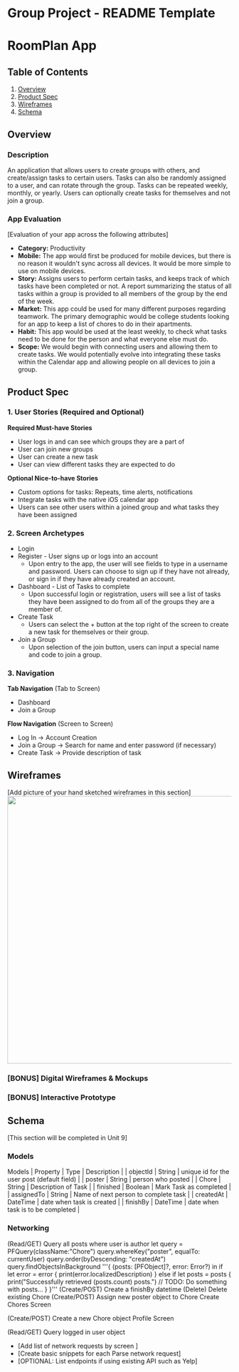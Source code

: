 Group Project - README Template
===

# RoomPlan App

## Table of Contents
1. [Overview](#Overview)
1. [Product Spec](#Product-Spec)
1. [Wireframes](#Wireframes)
2. [Schema](#Schema)

## Overview
### Description
An application that allows users to create groups with others, and create/assign tasks to certain users. Tasks can also be randomly assigned to a user, and can rotate through the group. Tasks can be repeated weekly, monthly, or yearly. Users can optionally create tasks for themselves and not join a group.

### App Evaluation
[Evaluation of your app across the following attributes]
- **Category:** Productivity
- **Mobile:** The app would first be produced for mobile devices, but there is no reason it wouldn't sync across all devices. It would be more simple to use on mobile devices.
- **Story:** Assigns users to perform certain tasks, and keeps track of which tasks have been completed or not. A report summarizing the status of all tasks within a group is provided to all members of the group by the end of the week.
- **Market:** This app could be used for many different purposes regarding teamwork. The primary demographic would be college students looking for an app to keep a list of chores to do in their apartments.
- **Habit:** This app would be used at the least weekly, to check what tasks need to be done for the person and what everyone else must do.
- **Scope:** We would begin with connecting users and allowing them to create tasks. We would potentially evolve into integrating these tasks within the Calendar app and allowing people on all devices to join a group.

## Product Spec

### 1. User Stories (Required and Optional)

**Required Must-have Stories**

* User logs in and can see which groups they are a part of
* User can join new groups
* User can create a new task
* User can view different tasks they are expected to do

**Optional Nice-to-have Stories**

* Custom options for tasks: Repeats, time alerts, notifications
* Integrate tasks with the native iOS calendar app
* Users can see other users within a joined group and what tasks they have been assigned

### 2. Screen Archetypes

* Login
* Register - User signs up or logs into an account
   * Upon entry to the app, the user will see fields to type in a username and password. Users can choose to sign up if they have not already, or sign in if they have already created an account.
* Dashboard - List of Tasks to complete
   * Upon successful login or registration, users will see a list of tasks they have been assigned to do from all of the groups they are a member of.
* Create Task
   * Users can select the + button at the top right of the screen to create a new task for themselves or their group.
* Join a Group
   * Upon selection of the join button, users can input a special name and code to join a group.

### 3. Navigation

**Tab Navigation** (Tab to Screen)

* Dashboard
* Join a Group

**Flow Navigation** (Screen to Screen)

* Log In -> Account Creation
* Join a Group -> Search for name and enter password (if necessary)
* Create Task -> Provide description of task

## Wireframes
[Add picture of your hand sketched wireframes in this section]
<img src="https://i.imgur.com/U8dKWfa.jpg" width=600>

### [BONUS] Digital Wireframes & Mockups

### [BONUS] Interactive Prototype

## Schema 
[This section will be completed in Unit 9]
### Models
Models
| Property   | Type     | Description |
| objectId   | String	  | unique id for the user post (default field) |
| poster	   | String	  | person who posted |
| Chore      | String   | Description of Task |
| finished   | Boolean  |	Mark Task as completed |
| assignedTo | String	  | Name of next person to complete task |
| createdAt	 | DateTime | date when task is created |
| finishBy	 | DateTime	| date when task is to be completed |
### Networking
(Read/GET) Query all posts where user is author
let query = PFQuery(className:"Chore")
query.whereKey("poster", equalTo: currentUser)
query.order(byDescending: "createdAt")
query.findObjectsInBackground '''{ (posts: [PFObject]?, error: Error?) in
   if let error = error { 
      print(error.localizedDescription)
   } else if let posts = posts {
      print("Successfully retrieved \(posts.count) posts.")
  // TODO: Do something with posts...
   }
}'''
(Create/POST) Create a finishBy datetime
(Delete) Delete existing Chore
(Create/POST) Assign new poster object to Chore
Create Chores Screen

(Create/POST) Create a new Chore object
Profile Screen

(Read/GET) Query logged in user object
- [Add list of network requests by screen ]
- [Create basic snippets for each Parse network request]
- [OPTIONAL: List endpoints if using existing API such as Yelp]
